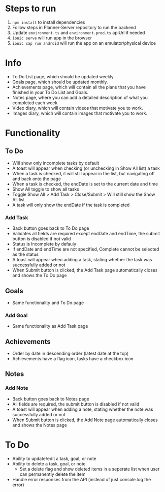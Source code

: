 # Steps to run
1. `npm install` to install dependencies
2. Follow steps in Planner-Server repository to run the backend
3. Update `environment.ts` and `environment.prod.ts` apiUrl if needed
4. `ionic serve` will run app in the browser
5. `ionic cap run android` will run the app on an emulator/physical device

# Info
- To Do List page, which should be updated weekly.
- Goals page, which should be updated monthly.
- Achievements page, which will contain all the plans that you have finished in your To Do List and Goals.
- Notes page, where you can add a detailed description of what you completed each week.
- Video diary, which will contain videos that motivate you to work.
- Images diary, which will contain images that motivate you to work.

# Functionality
## To Do
- Will show only incomplete tasks by default
- A toast will appear when checking (or unchecking in Show All list) a task
- When a task is checked, it will still appear in the list, but navigating off and back onto the page
- When a task is checked, the endDate is set to the current date and time
- Show All toggle to show all tasks
- Toggle Show All > Add Task > Close/Submit > Will still show the Show All list
- A task will only show the endDate if the task is completed

### Add Task
- Back button goes back to To Do page
- Validates all fields are required except endDate and endTime, the submit button is disabled if not valid
- Status is Incomplete by defauly
- If endDate and endTime are not specified, Complete cannot be selected as the status
- A toast will appear when adding a task, stating whether the task was successfully added or not
- When Submit button is clicked, the Add Task page automatically closes and shows the To Do page

## Goals
- Same functionality and To Do page

### Add Goal
- Same functionality as Add Task page

## Achievements
- Order by date in descending order (latest date at the top)
- Achievements have a flag icon, tasks have a checkbox icon

## Notes

### Add Note
- Back button goes back to Notes page
- All fields are required, the submit button is disabled if not valid
- A toast will appear when adding a note, stating whether the note was successfully added or not
- When Submit button is clicked, the Add Note page automatically closes and shows the Notes page

# To Do
- Ability to update/edit a task, goal, or note
- Ability to delete a task, goal, or note
  - Set a delete flag and show deleted items in a seperate list when user can permanently delete the item
- Handle error responses from the API (instead of just console.log the error)
